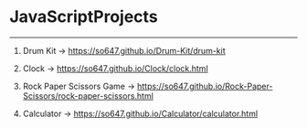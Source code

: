 # JavaScriptProjects
---
1. Drum Kit -> https://so647.github.io/Drum-Kit/drum-kit<br>


2. Clock -> https://so647.github.io/Clock/clock.html<br>

3. Rock Paper Scissors Game -> https://so647.github.io/Rock-Paper-Scissors/rock-paper-scissors.html<br>

4. Calculator -> https://so647.github.io/Calculator/calculator.html<br>


